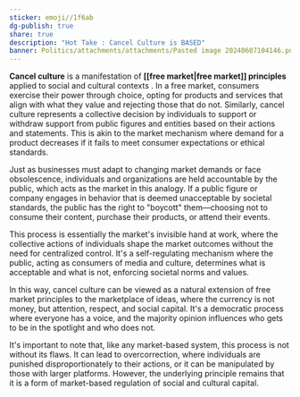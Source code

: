 ```yaml
---
sticker: emoji//1f6ab
dg-publish: true
share: true
description: "Hot Take : Cancel Culture is BASED"
banner: Politics/attachments/attachments/Pasted image 20240607104146.png
---
```

**Cancel culture** is a manifestation of **[[free market|free market]] principles** applied to social and cultural contexts . 
In a free market, consumers exercise their power through choice, opting for products and services that align with what they value and rejecting those that do not. Similarly, cancel culture represents a collective decision by individuals to support or withdraw support from public figures and entities based on their actions and statements. This is akin to the market mechanism where demand for a product decreases if it fails to meet consumer expectations or ethical standards.

Just as businesses must adapt to changing market demands or face obsolescence, individuals and organizations are held accountable by the public, which acts as the market in this analogy. If a public figure or company engages in behavior that is deemed unacceptable by societal standards, the public has the right to "boycott" them—choosing not to consume their content, purchase their products, or attend their events.

This process is essentially the market's invisible hand at work, where the collective actions of individuals shape the market outcomes without the need for centralized control. It's a self-regulating mechanism where the public, acting as consumers of media and culture, determines what is acceptable and what is not, enforcing societal norms and values.

In this way, cancel culture can be viewed as a natural extension of free market principles to the marketplace of ideas, where the currency is not money, but attention, respect, and social capital. It's a democratic process where everyone has a voice, and the majority opinion influences who gets to be in the spotlight and who does not.

It's important to note that, like any market-based system, this process is not without its flaws. It can lead to overcorrection, where individuals are punished disproportionately to their actions, or it can be manipulated by those with larger platforms. However, the underlying principle remains that it is a form of market-based regulation of social and cultural capital.